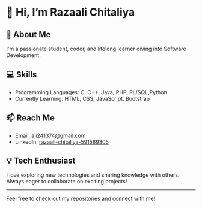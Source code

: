 # 👋 Hi, I’m Razaali Chitaliya

## 🌟 About Me
I'm a passionate student, coder, and lifelong learner diving into Software Development.

## 💻 Skills
- Programming Languages: C, C++, Java, PHP, PL/SQL,Python
- Currently Learning: HTML, CSS, JavaScript, Bootstrap

## 📫 Reach Me
- Email: [ali241374@gmail.com](mailto:ali241374@gmail.com)
- LinkedIn: [razaali-chitaliya-591569305](https://www.linkedin.com/in/razaali-chitaliya-591569305/)

## 💡 Tech Enthusiast
I love exploring new technologies and sharing knowledge with others. Always eager to collaborate on exciting projects!

---

Feel free to check out my repositories and connect with me!


<!---
razaalichitaliya/razaalichitaliya is a ✨ special ✨ repository because its `README.md` (this file) appears on your GitHub profile.
You can click the Preview link to take a look at your changes.
--->
